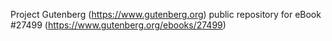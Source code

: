 Project Gutenberg (https://www.gutenberg.org) public repository for eBook #27499 (https://www.gutenberg.org/ebooks/27499)
